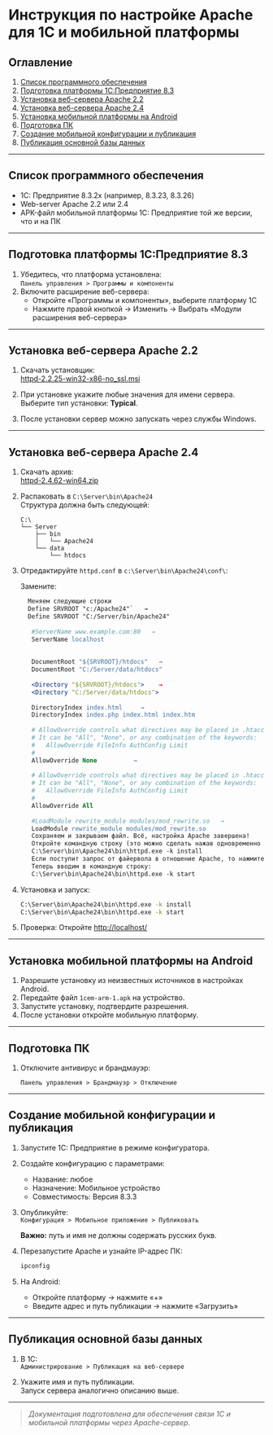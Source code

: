 
# Инструкция по настройке Apache для 1С и мобильной платформы

## Оглавление

1. [Список программного обеспечения](#список-программного-обеспечения)  
2. [Подготовка платформы 1С:Предприятие 8.3](#подготовка-платформы-1спредприятие-83)  
3. [Установка веб-сервера Apache 2.2](#установка-веб-сервера-apache-22)  
4. [Установка веб-сервера Apache 2.4](#установка-веб-сервера-apache-24)  
5. [Установка мобильной платформы на Android](#установка-мобильной-платформы-на-android)  
6. [Подготовка ПК](#подготовка-пк)  
7. [Создание мобильной конфигурации и публикация](#создание-мобильной-конфигурации-и-публикация)  
8. [Публикация основной базы данных](#публикация-основной-базы-данных)

---

## Список программного обеспечения

- 1С: Предприятие 8.3.2x (например, 8.3.23, 8.3.26)
- Web-server Apache 2.2 или 2.4
- APK-файл мобильной платформы 1С: Предприятие той же версии, что и на ПК

---

## Подготовка платформы 1С:Предприятие 8.3

1. Убедитесь, что платформа установлена:  
   `Панель управления > Программы и компоненты`  
2. Включите расширение веб-сервера:
   - Откройте «Программы и компоненты», выберите платформу 1С
   - Нажмите правой кнопкой → Изменить → Выбрать «Модули расширения веб-сервера»

---

## Установка веб-сервера Apache 2.2

1. Скачать установщик:  
   [httpd-2.2.25-win32-x86-no_ssl.msi](https://archive.apache.org/dist/httpd/binaries/win32/httpd-2.2.25-win32-x86-no_ssl.msi)

2. При установке укажите любые значения для имени сервера.  
   Выберите тип установки: **Typical**.

3. После установки сервер можно запускать через службы Windows.

---

## Установка веб-сервера Apache 2.4

1. Скачать архив:  
   [httpd-2.4.62-win64.zip](https://apache-windows.ru/files/httpd-2.4.62-240904-win64-VS17.zip)

2. Распаковать в `C:\Server\bin\Apache24`  
   Структура должна быть следующей:

   ```
   C:\
   └── Server
       ├── bin
       │   └── Apache24
       └── data
           └── htdocs
   ```

3. Отредактируйте `httpd.conf` в `c:\Server\bin\Apache24\conf\`:

   Замените:
   ```apache
     Меняем следующие строки
     Define SRVROOT "c:/Apache24"`   →
     Define SRVROOT "С:/Server/bin/Apache24"
      
      #ServerName www.example.com:80   →
      ServerName localhost
      
      
      DocumentRoot "${SRVROOT}/htdocs"   →
      DocumentRoot "С:/Server/data/htdocs"
      
      <Directory "${SRVROOT}/htdocs">    →
      <Directory "С:/Server/data/htdocs">
     
      DirectoryIndex index.html     →
      DirectoryIndex index.php index.html index.htm
      
      # AllowOverride controls what directives may be placed in .htaccess files.
      # It can be "All", "None", or any combination of the keywords:
      #   AllowOverride FileInfo AuthConfig Limit
      #
      AllowOverride None          →
      
      # AllowOverride controls what directives may be placed in .htaccess files.
      # It can be "All", "None", or any combination of the keywords:
      #   AllowOverride FileInfo AuthConfig Limit
      #
      AllowOverride All
      
      #LoadModule rewrite_module modules/mod_rewrite.so   →
      LoadModule rewrite_module modules/mod_rewrite.so
      Сохраняем и закрываем файл. Всё, настройка Apache завершена! 
      Откройте командную строку (это можно сделать нажав одновременно клавиши Win+X). Выберите там Терминал (администратор) и скопируйте туда:
      С:\Server\bin\Apache24\bin\httpd.exe -k install
      Если поступит запрос от файервола в отношение Apache, то нажмите Разрешить.
      Теперь вводим в командную строку:
      С:\Server\bin\Apache24\bin\httpd.exe -k start

   ```

4. Установка и запуск:
   ```cmd
   C:\Server\bin\Apache24\bin\httpd.exe -k install
   C:\Server\bin\Apache24\bin\httpd.exe -k start
   ```

5. Проверка: Откройте [http://localhost/](http://localhost/)

---

## Установка мобильной платформы на Android

1. Разрешите установку из неизвестных источников в настройках Android.
2. Передайте файл `1cem-arm-1.apk` на устройство.
3. Запустите установку, подтвердите разрешения.
4. После установки откройте мобильную платформу.

---

## Подготовка ПК

1. Отключите антивирус и брандмауэр:
   ```
   Панель управления > Брандмауэр > Отключение
   ```

---

## Создание мобильной конфигурации и публикация

1. Запустите 1С: Предприятие в режиме конфигуратора.
2. Создайте конфигурацию с параметрами:
   - Название: любое
   - Назначение: Мобильное устройство
   - Совместимость: Версия 8.3.3

3. Опубликуйте:  
   `Конфигурация > Мобильное приложение > Публиковать`

   **Важно:** путь и имя не должны содержать русских букв.

4. Перезапустите Apache и узнайте IP-адрес ПК:
   ```cmd
   ipconfig
   ```

5. На Android:
   - Откройте платформу → нажмите «+»
   - Введите адрес и путь публикации → нажмите «Загрузить»

---

## Публикация основной базы данных

1. В 1С:  
   `Администрирование > Публикация на веб-сервере`

2. Укажите имя и путь публикации.  
   Запуск сервера аналогично описанию выше.

---

> _Документация подготовлена для обеспечения связи 1С и мобильной платформы через Apache-сервер._
